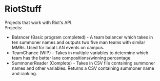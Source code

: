 # RiotStuff
Projects that work with Riot's API. <br />
Projects: <br />
- Balancer (Basic program completed) - A team balancer which takes in ten summoner names and         outputs two
        five man teams with similar MMRs. Used for local LAN events on campus.
- TeamChance (WIP) - Takes in multiple variables to determine which team has the 
        better        lane compositions/winning percentage. 
- SummonerReader (Complete) - Takes in CSV file containing summoner names and         other variables. 
        Returns a CSV containing summoner name and ranking.
